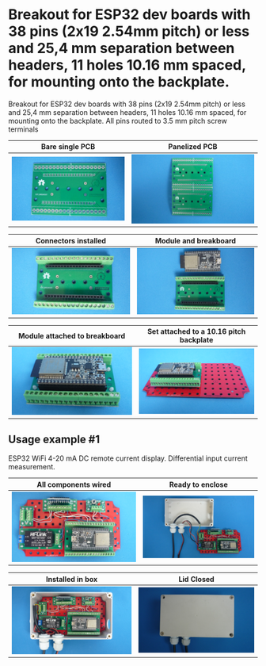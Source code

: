 
# Breakout for ESP32 dev boards with 38 pins (2x19 2.54mm pitch) or less and 25,4 mm separation between headers, 11 holes 10.16 mm spaced, for mounting onto the backplate.

Breakout for ESP32 dev boards with 38 pins (2x19 2.54mm pitch) or less and 25,4 mm separation between headers, 11 holes 10.16 mm spaced, for mounting onto the backplate. All pins routed to 3.5 mm pitch screw terminals

Bare single PCB                              |Panelized PCB                              |
---------------------------------------------|-------------------------------------------|
![](/c-breakouts/c07/assets/img/barepcb.jpg) |![](/c-breakouts/c07/assets/img/panel.jpg) |

Connectors installed                         |Module and breakboard                      |
---------------------------------------------|-------------------------------------------|
![](/c-breakouts/c07/assets/img/connectors.jpg) |![](/c-breakouts/c07/assets/img/moduleandbreak.jpg) |

Module attached to breakboard                |Set attached to a 10.16 pitch backplate    |
---------------------------------------------|-------------------------------------------|
![](/c-breakouts/c07/assets/img/moduleattached.jpg) |![](/c-breakouts/c07/assets/img/moduleinbackplate.jpg) |



## Usage example #1

ESP32 WiFi 4-20 mA DC remote current display. Differential input current measurement.

All components wired                                |Ready to enclose                                 |
----------------------------------------------------|-------------------------------------------------|
![](/c-breakouts/c07/assets/img/componentswired.jpg)|![](/c-breakouts/c07/assets/img/readytoenclose.jpg)|

Installed in box                             |Lid Closed                                       |
---------------------------------------------|-------------------------------------------------|
![](/c-breakouts/c07/assets/img/installedinbox.jpg)|![](/c-breakouts/c07/assets/img/lidclosed1.jpg)|

